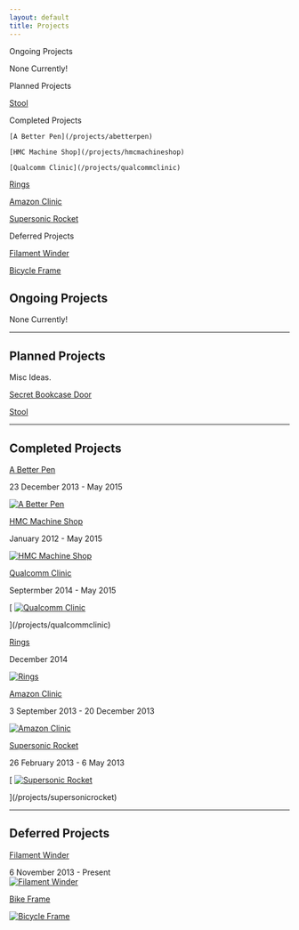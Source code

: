 ```yaml
---
layout: default
title: Projects
---
```


Ongoing Projects

   None Currently!

Planned Projects 

   [Stool](/projects/stool)

Completed Projects

    [A Better Pen](/projects/abetterpen)

    [HMC Machine Shop](/projects/hmcmachineshop)

    [Qualcomm Clinic](/projects/qualcommclinic)

   [Rings](/projects/rings)

   [Amazon Clinic](/projects/amazonclinic)

   [Supersonic Rocket](/projects/supersonicrocket)

Deferred Projects

   [Filament Winder](/projects/filamentwinder)

   [Bicycle Frame](/projects/bicycleframe)

## Ongoing Projects

None Currently! 

* * *

## Planned Projects

Misc Ideas.

[Secret Bookcase Door](http://www.instructables.com/id/Secret-door-bookcase/?ALLSTEPS)

[Stool](/projects/stool)

* * *

## Completed Projects

[A Better Pen](/projects/abetterpen)

23 December 2013 - May 2015 

[![A Better Pen](https://drive.google.com/uc?id=0B0Jfms0twG8ENXp1X3Y3UGtMSHM)](/projects/abetterpen)

[HMC Machine Shop](/projects/hmcmachineshop)

January 2012 - May 2015

[![HMC Machine Shop](https://docs.google.com/uc?id=0B0Jfms0twG8ERkJiOTB4dWlXSGc&export=download)](/projects/hmcmachineshop)

[Qualcomm Clinic](/projects/qualcommclinic)

Septermber 2014 - May 2015 

[
[![Qualcomm Clinic](https://docs.google.com/uc?id=0B0Jfms0twG8ENDg1U1dvaDRzaEk&export=download)](/projects/qualcommclinic)

](/projects/qualcommclinic)

[Rings](/projects/rings)

December 2014 

[![Rings](https://drive.google.com/uc?id=0B0Jfms0twG8EV0l1Yi1jWFBFS1U)](/projects/rings)

[Amazon Clinic](/projects/amazonclinic)

3 September 2013 - 20 December 2013 

[![Amazon Clinic](http://yellowhammernews.com/wp-content/uploads/2013/12/Amazon-Logo.jpg)](/projects/amazonclinic)

[Supersonic Rocket](/projects/supersonicrocket)

26 February 2013 - 6 May 2013 

[
[![Supersonic Rocket](https://drive.google.com/uc?id=0B0Jfms0twG8EZVAyOGliTzlKMTA)](/projects/supersonicrocket)

](/projects/supersonicrocket)

* * *

## Deferred Projects

[Filament Winder](/projects/filamentwinder)

6 November 2013 - Present[  
](/system/errors/NodeNotFound?suri=wuid:gx:50c6993072a6664)
[![Filament Winder](https://drive.google.com/uc?id=0B0Jfms0twG8Ea19pSWFIcGRYdFk)](/projects/filamentwinder)

[Bike Frame](/projects/bicycleframe)

[![Bicycle Frame](https://drive.google.com/uc?id=0B0Jfms0twG8ENnhnZU9KWE92enM)](/projects/bicycleframe)
